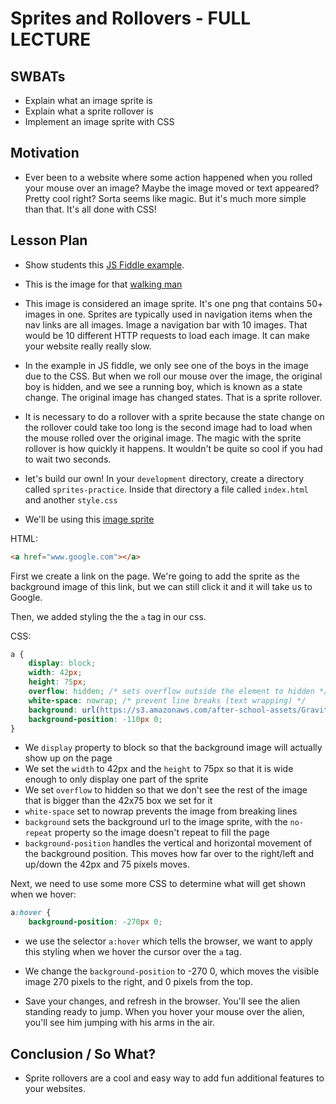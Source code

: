 # Sprites and Rollovers - FULL LECTURE

## SWBATs
+ Explain what an image sprite is
+ Explain what a sprite rollover is
+ Implement an image sprite with CSS

## Motivation
+ Ever been to a website where some action happened when you rolled your mouse over an image? Maybe the image moved or text appeared? Pretty cool right? Sorta seems like magic. But it's much more simple than that. It's all done with CSS!


## Lesson Plan

+ Show students this [JS Fiddle example](http://jsfiddle.net/flatiron_school/jc2QR/).
+ This is the image for that [walking man ](http://orig12.deviantart.net/1b2d/f/2012/295/e/c/john_sprite_sheet_part_1_by_blahjerry-d5imaq2.png)

+ This image is considered an image sprite. It's one png that contains 50+ images in one. Sprites are typically used in navigation items when the nav links are all images. Image a navigation bar with 10 images. That would be 10 different HTTP requests to load each image. It can make your website really really slow.

+ In the example in JS fiddle, we only see one of the boys in the image due to the CSS. But when we roll our mouse over the image, the original boy is hidden, and we see a running boy, which is known as a state change. The original image has changed states. That is a sprite rollover.

+ It is necessary to do a rollover with a sprite because the state change on the rollover could take too long is the second image had to load when the mouse rolled over the original image. The magic with the sprite rollover is how quickly it happens. It wouldn't be quite so cool if you had to wait two seconds.

+ let's build our own! In your `development` directory, create a directory called `sprites-practice`. Inside that directory a file called `index.html` and another `style.css`

+ We'll be using this [image sprite](https://s3.amazonaws.com/after-school-assets/GravitatorSprites.png)

HTML:
```html
<a href="www.google.com"></a>
```

First we create a link on the page. We're going to add the sprite as the background image of this link, but we can still click it and it will take us to Google.

Then, we added styling the the `a` tag in our css.

CSS:
```css
a {
    display: block;
    width: 42px;
    height: 75px;
    overflow: hidden; /* sets overflow outside the element to hidden */
    white-space: nowrap; /* prevent line breaks (text wrapping) */
    background: url(https://s3.amazonaws.com/after-school-assets/GravitatorSprites.png) no-repeat; /* set background image */
    background-position: -110px 0;
}
```
+ We `display` property to block so that the background image will actually show up on the page
+ We set the `width` to 42px and the `height` to 75px so that it is wide enough to only display one part of the sprite
+ We set `overflow` to hidden so that we don't see the rest of the image that is bigger than the 42x75 box we set for it
+ `white-space` set to nowrap prevents the image from breaking lines
+ `background` sets the background url to the image sprite, with the `no-repeat` property so the image doesn't repeat to fill the page
+ `background-position` handles the vertical and horizontal movement of the background position. This moves how far over to the right/left and up/down the 42px and 75 pixels moves.

Next, we need to use some more CSS to determine what will get shown when we hover:

```css
a:hover {
    background-position: -270px 0;

```

+ we use the selector `a:hover` which tells the browser, we want to apply this styling when we hover the cursor over the `a` tag.
+ We change the `background-position` to -270 0, which moves the visible image 270 pixels to the right, and 0 pixels from the top.

+ Save your changes, and refresh in the browser. You'll see the alien standing ready to jump. When you hover your mouse over the alien, you'll see him jumping with his arms in the air.

## Conclusion / So What?
+ Sprite rollovers are a cool and easy way to add fun additional features to your websites.

